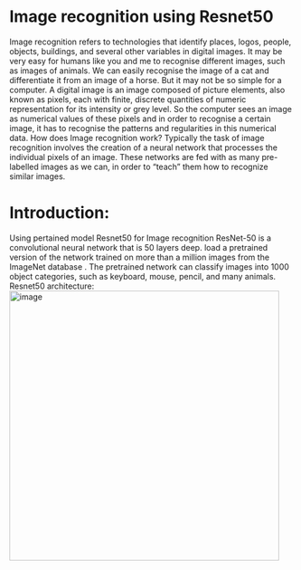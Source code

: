 # Image recognition using Resnet50

Image recognition refers to technologies that identify places, logos, people, objects, buildings, and several other variables in digital images. It may be very easy for humans like you and me to recognise different images, such as images of animals. We can easily recognise the image of a cat and differentiate it from an image of a horse. But it may not be so simple for a computer.
A digital image is an image composed of picture elements, also known as pixels, each with finite, discrete quantities of numeric representation for its intensity or grey level. So the computer sees an image as numerical values of these pixels and in order to recognise a certain image, it has to recognise the patterns and regularities in this numerical data.
How does Image recognition work?
Typically the task of image recognition involves the creation of a neural network that processes the individual pixels of an image. These networks are fed with as many pre-labelled images as we can, in order to “teach” them how to recognize similar images.
# Introduction: 
Using pertained model Resnet50 for Image recognition ResNet-50 is a convolutional neural network that is 50 layers deep. load a pretrained version of the network trained on more than a million images from the ImageNet database . The pretrained network can classify images into 1000 object categories, such as keyboard, mouse, pencil, and many animals.
Resnet50 architecture:
<img width="477" alt="image" src="https://user-images.githubusercontent.com/78662755/170348558-4caf8cfa-296c-40dd-a160-d6a43a4d00d6.png">
